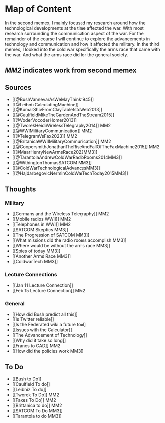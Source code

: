  # Map of Content

In the second memex, I mainly focused my research around how the technological developments at the time affected the war. With most research surrounding the communication aspect of the war. For the remainder of the course I will continue to explore the advancements in technology and communication and how it affected the military. In the third memex, I looked into the cold war specifically the arms race that came with the war. And what the arms race did for the general society.

## *MM2* indicates work from second memex

## Sources
*	[[@BushVannevarAsWeMayThink1945]]
*	[[@LeibnizCalculatingMachine]]
*	[[@KumarShivFromClayTabletstoWeb2013]]
*	[[@CaulfieldMikeTheGardenAndTheStream2015]]
*	[[@VoderVocoderHomer2013]]
*	[[@TworekHeidiWirelessTelegraphy2014]] MM2
*	[[@WWIMilitaryCommunication]] MM2
*	[[@TelegramVsFax2023]] MM2
*	[[@BritanicaWWIIMilitaryCommunication]] MM2
*	[[@CoopersmithJonathanTheRiseAndFallOfTheFaxMachine2015]] MM2
* [[@MaarHenryNewArmsRace2022MM3]]
* [[@TarantolaAndrewColdWarRadioRooms2014MM3]]
* [[@WithingtonThomasSATCOM MM3]]
* [[@ColdWarTechnologicalAdvancesMM3]]
* [[@HajdarbegovicNerminColdWarTechToday2015MM3]]


## Thoughts

### Military
* [[Germans and the Wireless Telegraphy]] MM2
*	[[Mobile radios WWII]] MM2
* [[Telephones in WWI]] MM2
* [[SATCOM Skeptics MM3]]
* [[The Progression of SATCOM MM3]]
* [[What missions did the radio rooms accomplish MM3]]
* [[Where would be without the arms race MM3]]
* [[Spies of today MM3]]
* [[Another Arms Race MM3]]
* [[ColdwarTech MM3]]




### Lecture Connections
* [[Jan 11 Lecture Connection]]
* [[Feb 15 Lecture Connection]] MM2

### General

*	[[How did Bush predict all this]]
*	[[Is Twitter reliable]]
*	[[Is the Federated wiki a future tool]
*	[[Issues with the Calculator]]
* [[The Advancement of Technology]]
* [[Why did it take so long]]
* [[Francs to CAD]] MM2
* [[How did the policies work MM3]]

## To Do
* [[Bush to Do]]
* [[Caulfield To do]]
* [[Leibniz To do]]
* [[Tworek To Do]] MM2
* [[Faxes To Do]] MM2
* [[Brittanica to do]] MM2
* [[SATCOM To Do MM3]]
* [[Tarantola to do MM3]]

